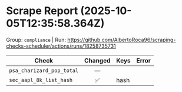 # Scrape Report (2025-10-05T12:35:58.364Z)

Group: `compliance`  |  Run: https://github.com/AlbertoRoca96/scraping-checks-scheduler/actions/runs/18258735731

| Check | Changed | Keys | Error |
|---|:---:|:--|:--|
| `psa_charizard_pop_total` | — |  |  |
| `sec_aapl_8k_list_hash` | ✅ | hash |  |
